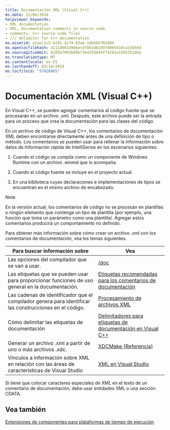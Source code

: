 ```yaml
---
title: Documentación XML (Visual C++)
ms.date: 11/04/2016
helpviewer_keywords:
- XML documentation
- XML, documentation comments in source code
- comments, C++ source code files
- /// delimiter for C++ documentation
ms.assetid: a1aec1c5-b2d1-4c74-83ae-1dbbbb76b506
ms.openlocfilehash: d111d601d966ec5f863d62d9788654101a2ab56d
ms.sourcegitcommit: 8105b7003b89b73b4359644ff4281e1595352dda
ms.translationtype: MT
ms.contentlocale: es-ES
ms.lasthandoff: 03/14/2019
ms.locfileid: "57826865"
---
```

# <a name="xml-documentation-visual-c"></a>Documentación XML (Visual C++)

En Visual C++, se pueden agregar comentarios al código fuente que se procesarán en un archivo .xml. Después, este archivo puede ser la entrada para un proceso que crea la documentación para las clases del código.

En un archivo de código de Visual C++, los comentarios de documentación XML deben encontrarse directamente antes de una definición de tipo o método. Los comentarios se pueden usar para rellenar la información sobre datos de Información rápida de IntelliSense en los escenarios siguientes:

1. Cuando el código se compila como un componente de Windows Runtime con un archivo .winmd que lo acompaña.

1. Cuando el código fuente se incluye en el proyecto actual.

1. En una biblioteca cuyas declaraciones e implementaciones de tipos se encuentran en el mismo archivo de encabezado.

> [!NOTE]
>  En la versión actual, los comentarios de código no se procesan en plantillas o ningún elemento que contenga un tipo de plantilla (por ejemplo, una función que toma un parámetro como una plantilla). Agregar estos comentarios producirá un comportamiento no definido.

Para obtener más información sobre cómo crear un archivo .xml con los comentarios de documentación, vea los temas siguientes.

|Para buscar información sobre|Vea|
|---------------------------|---------|
|Las opciones del compilador que se van a usar.|[/doc](doc-process-documentation-comments-c-cpp.md)|
|Las etiquetas que se pueden usar para proporcionar funciones de uso general en la documentación.|[Etiquetas recomendadas para los comentarios de documentación](recommended-tags-for-documentation-comments-visual-cpp.md)|
|Las cadenas de identificador que el compilador genera para identificar las construcciones en el código.|[Procesamiento de archivos XML](dot-xml-file-processing.md)|
|Cómo delimitar las etiquetas de documentación|[Delimitadores para etiquetas de documentación en Visual C++](delimiters-for-visual-cpp-documentation-tags.md)|
|Generar un archivo .xml a partir de uno o más archivos .xdc.|[XDCMake (Referencia)](xdcmake-reference.md)|
|Vínculos a información sobre XML en relación con las áreas de características de Visual Studio|[XML en Visual Studio](/visualstudio/xml-tools/xml-tools-in-visual-studio)|

Si tiene que colocar caracteres especiales de XML en el texto de un comentario de documentación, debe usar entidades XML o una sección CDATA.

## <a name="see-also"></a>Vea también

[Extensiones de componentes para plataformas de tiempo de ejecución](../../windows/component-extensions-for-runtime-platforms.md)
